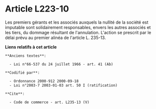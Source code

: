 # Article L223-10

Les premiers gérants et les associés auxquels la nullité de la société est imputable sont solidairement responsables, envers
les autres associés et les tiers, du dommage résultant de l'annulation. L'action se prescrit par le délai prévu au premier
alinéa de l'article L. 235-13.

**Liens relatifs à cet article**

	**Anciens textes**:

	  - Loi n°66-537 du 24 juillet 1966 - art. 41 (Ab)

	**Codifié par**:

	  - Ordonnance 2000-912 2000-09-18
	  - Loi n°2003-7 2003-01-03 art. 50 I (ratification)

	**Cite**:

	  - Code de commerce - art. L235-13 (V)
